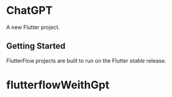 # ChatGPT

A new Flutter project.

## Getting Started

FlutterFlow projects are built to run on the Flutter _stable_ release.
# flutterflowWeithGpt
